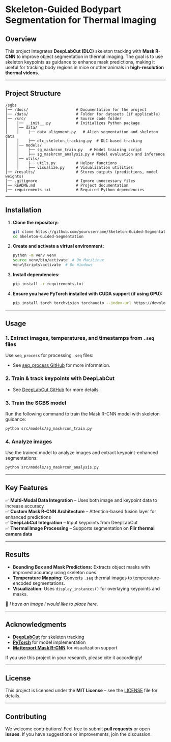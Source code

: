 # **Skeleton-Guided Bodypart Segmentation for Thermal Imaging**

## **Overview**
This project integrates **DeepLabCut (DLC)** skeleton tracking with **Mask R-CNN** to improve object segmentation in thermal imaging. The goal is to use skeleton keypoints as guidance to enhance mask predictions, making it useful for tracking body regions in mice or other animals in **high-resolution thermal videos**.

---

## **Project Structure**
```
/sgbs
│── /docs/                     # Documentation for the project
│── /data/                     # Folder for datasets (if applicable)
│── /src/                      # Source code folder
│    │── __init__.py           # Initializes Python package
│    │── data/                 
│    │    ├── data_alignment.py   # Align segmentation and skeleton data
│    │    ├── dlc_skeleton_tracking.py  # DLC-based tracking
│    │── models/               
│    │    ├── sg_maskrcnn_train.py   # Model training script
│    │    ├── sg_maskrcnn_analysis.py # Model evaluation and inference
│    │── utils/                
│    │    ├── utils.py         # Helper functions
│    │    ├── visualize.py     # Visualization utilities
│── /results/                  # Stores outputs (predictions, model weights)
│── .gitignore                 # Ignore unnecessary files
│── README.md                  # Project documentation
│── requirements.txt           # Required Python dependencies
```

---

## **Installation**
1. **Clone the repository:**
   ```bash
   git clone https://github.com/yourusername/Skeleton-Guided-Segmentation.git
   cd Skeleton-Guided-Segmentation

2. **Create and activate a virtual environment:**
   ```bash
   python -m venv venv
   source venv/bin/activate  # On Mac/Linux
   venv\Scripts\activate  # On Windows
   ```

3. **Install dependencies:**
   ```bash
   pip install -r requirements.txt
   ```

4. **Ensure you have PyTorch installed with CUDA support (if using GPU):**
   ```bash
   pip install torch torchvision torchaudio --index-url https://download.pytorch.org/whl/cu118
   ```

---

## **Usage**
### **1. Extract images, temperatures, and timestamps from `.seq` files**
Use `seq_process` for processing `.seq` files:
- See [seq_process GitHub](https://github.com/j-landen/seq_process) for more information.

### **2. Train & track keypoints with DeepLabCut**
- See [DeepLabCut GitHub](https://github.com/DeepLabCut/DeepLabCut) for more details.

### **3. Train the SGBS model**
Run the following command to train the Mask R-CNN model with skeleton guidance:
   ```bash
   python src/models/sg_maskrcnn_train.py
   ```

### **4. Analyze images**
Use the trained model to analyze images and extract keypoint-enhanced segmentations:
   ```bash
   python src/models/sg_maskrcnn_analysis.py
   ```

---

## **Key Features**
✅ **Multi-Modal Data Integration** – Uses both image and keypoint data to increase accuracy  
✅ **Custom Mask R-CNN Architecture** – Attention-based fusion layer for enhanced predictions  
✅ **DeepLabCut Integration** – Input keypoints from DeepLabCut  
✅ **Thermal Image Processing** – Supports segmentation on **Flir thermal camera data**  

---

## **Results**
- **Bounding Box and Mask Predictions:** Extracts object masks with improved accuracy using skeleton cues.  
- **Temperature Mapping:** Converts `.seq` thermal images to temperature-encoded segmentations.  
- **Visualization:** Uses `display_instances()` for overlaying keypoints and masks.  

📌 _I have an image I would like to place here._  

---

## **Acknowledgments**
- **[DeepLabCut](https://deeplabcut.github.io/DeepLabCut/)** for skeleton tracking  
- **[PyTorch](https://pytorch.org/)** for model implementation  
- **[Matterport Mask R-CNN](https://github.com/matterport/Mask_RCNN)** for visualization support  

If you use this project in your research, please cite it accordingly!  

---

## **License**
This project is licensed under the **MIT License** – see the [LICENSE](LICENSE) file for details.

---

## **Contributing**
We welcome contributions! Feel free to submit **pull requests** or open **issues**. If you have suggestions or improvements, join the discussion.
